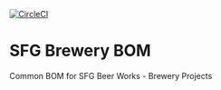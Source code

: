 [![CircleCI](https://circleci.com/gh/sfg-beer-works/sfg-brewery-bom.svg?style=svg)](https://circleci.com/gh/sfg-beer-works/sfg-brewery-bom)

# SFG Brewery BOM

Common BOM for SFG Beer Works - Brewery Projects